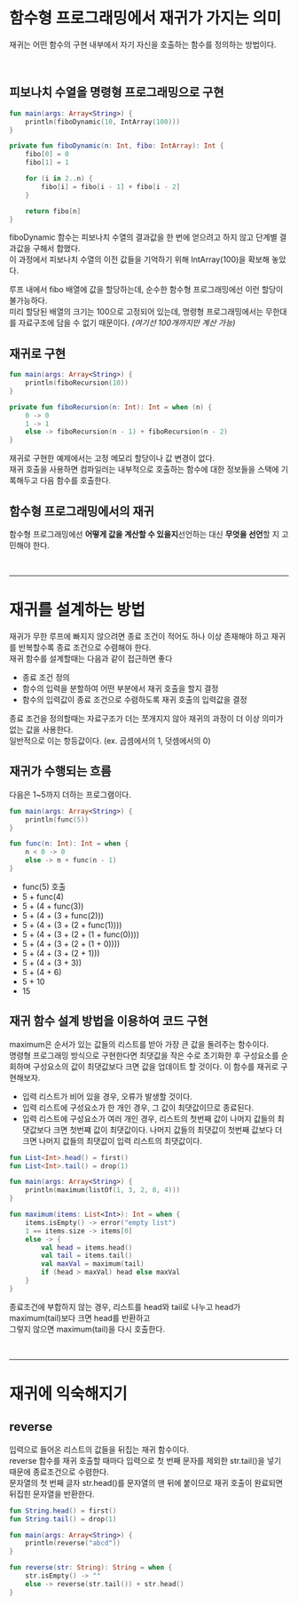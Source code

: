 # 함수형 프로그래밍에서 재귀가 가지는 의미

재귀는 어떤 함수의 구현 내부에서 자기 자신을 호출하는 함수를 정의하는 방법이다.

<br>

## 피보나치 수열을 명령형 프로그래밍으로 구현

```kt
fun main(args: Array<String>) {
    println(fiboDynamic(10, IntArray(100)))
}

private fun fiboDynamic(n: Int, fibo: IntArray): Int { 
    fibo[0] = 0
    fibo[1] = 1

    for (i in 2..n) {
        fibo[i] = fibo[i - 1] + fibo[i - 2]
    }

    return fibo[n] 
}
```

fiboDynamic 함수는 피보나치 수열의 결과값을 한 번에 얻으려고 하지 않고 단계별 결과값을 구해서 합했다. <br>
이 과정에서 피보나치 수열의 이전 값들을 기억하기 위해 IntArray(100)을 확보해 놓았다.

루프 내에서 fibo 배열에 값을 할당하는데, 순수한 함수형 프로그래밍에선 이런 할당이 불가능하다. <br>
미리 할당된 배열의 크기는 100으로 고정되어 있는데, 명령형 프로그래밍에서는 무한대를 자료구조에 담을 수 없기 때문이다. *(여기선 100개까지만 계산 가능)*

## 재귀로 구현

```kt
fun main(args: Array<String>) {
    println(fiboRecursion(10))
}

private fun fiboRecursion(n: Int): Int = when (n) { 
    0 -> 0
    1 -> 1
    else -> fiboRecursion(n - 1) + fiboRecursion(n - 2) 
}
```

재귀로 구현한 예제에서는 고정 메모리 할당이나 값 변경이 없다. <br>
재귀 호출을 사용하면 컴파일러는 내부적으로 호출하는 함수에 대한 정보들을 스택에 기록해두고 다음 함수를 호출한다.

## 함수형 프로그래밍에서의 재귀

함수형 프로그래밍에선 **어떻게 값을 계산할 수 있을지**선언하는 대신 **무엇을 선언**할 지 고민해야 한다. <br>

<br>
<hr>

# 재귀를 설계하는 방법

재귀가 무한 루프에 빠지지 않으려면 종료 조건이 적어도 하나 이상 존재해야 하고 재귀를 반복할수록 종료 조건으로 수렴해야 한다. <br>
재귀 함수를 설계할때는 다음과 같이 접근하면 좋다

- 종료 조건 정의
- 함수의 입력을 분할하여 어떤 부분에서 재귀 호출을 할지 결정
- 함수의 입력값이 종료 조건으로 수렴하도록 재귀 호출의 입력값을 결정

종료 조건을 정의할때는 자료구조가 더는 쪼개지지 않아 재귀의 과정이 더 이상 의미가 없는 값을 사용한다. <br>
일반적으로 이는 항등값이다. (ex. 곱셈에서의 1, 덧셈에서의 0)

## 재귀가 수행되는 흐름

다음은 1~5까지 더하는 프로그램이다.

```kt
fun main(args: Array<String>) { 
    println(func(5))
}

fun func(n: Int): Int = when { 
    n < 0 -> 0
    else -> n + func(n - 1) 
}
```

- func(5) 호출
- 5 + func(4)
- 5 + (4 + func(3))
- 5 + (4 + (3 + func(2)))
- 5 + (4 + (3 + (2 + func(1))))
- 5 + (4 + (3 + (2 + (1 + func(0))))
- 5 + (4 + (3 + (2 + (1 + 0))))
- 5 + (4 + (3 + (2 + 1)))
- 5 + (4 + (3 + 3))
- 5 + (4 + 6)
- 5 + 10
- 15

## 재귀 함수 설계 방법을 이용하여 코드 구현

maximum은 순서가 있는 값들의 리스트를 받아 가장 큰 값을 돌려주는 함수이다. <br>
명령형 프로그래밍 방식으로 구현한다면 최댓값을 작은 수로 초기화한 후 구성요소를 순회하며 구성요소의 값이 최댓값보다 크면 값을 업데이트 할 것이다.
이 함수를 재귀로 구현해보자.

- 입력 리스트가 비어 있을 경우, 오류가 발생할 것이다.
- 입력 리스트에 구성요소가 한 개인 경우, 그 값이 최댓값이므로 종료된다.
- 입력 리스트에 구성요소가 여러 개인 경우, 리스트의 첫번째 값이 나머지 값들의 최댓값보다 크면 첫번쨰 값이 최댓값이다. 나머지 값들의 최댓값이 첫번째 값보다 더 크면 나머지 값들의 최댓값이 입력 리스트의 최댓값이다.

```kt
fun List<Int>.head() = first()
fun List<Int>.tail() = drop(1)

fun main(args: Array<String>) { 
    println(maximum(listOf(1, 3, 2, 8, 4)))
}

fun maximum(items: List<Int>): Int = when {
    items.isEmpty() -> error("empty list")
    1 == items.size -> items[0] 
    else -> {
        val head = items.head()
        val tail = items.tail()
        val maxVal = maximum(tail)
        if (head > maxVal) head else maxVal
    }
}
```

종료조건에 부합하지 않는 경우, 리스트를 head와 tail로 나누고 head가 maximum(tail)보다 크면 head를 반환하고 <br>
그렇지 않으면 maximum(tail)을 다시 호출한다.

<br>
<hr>

# 재귀에 익숙해지기

## reverse

입력으로 들어온 리스트의 값들을 뒤집는 재귀 함수이다. <br>
reverse 함수를 재귀 호출할 때마다 입력으로 첫 번째 문자를 제외한 str.tail()을 넣기 때문에 종료조건으로 수렴한다. <br>
문자열의 첫 번째 글자 str.head()를 문자열의 맨 뒤에 붙이므로 재귀 호출이 완료되면 뒤집힌 문자열을 반환한다.

```kt
fun String.head() = first()
fun String.tail() = drop(1)

fun main(args: Array<String>) { 
    println(reverse("abcd"))
}

fun reverse(str: String): String = when { 
    str.isEmpty() -> ""
    else -> reverse(str.tail()) + str.head()
}
```
















